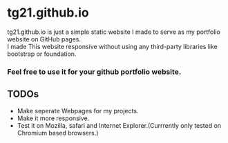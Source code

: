 # tg21.github.io
tg21.github.io is just a simple static website I made to serve as my portfolio website on GitHub pages. \
I made This website responsive without using any third-party libraries like bootstrap or foundation.

### Feel free to use it for your github portfolio website.

## TODOs
- Make seperate Webpages for my projects.
- Make it more responsive.
- Test it on Mozilla, safari and Internet Explorer.(Currrently only tested on Chromium based browsers.)

